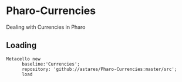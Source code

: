 # Pharo-Currencies
Dealing with Currencies in Pharo

## Loading 

```Smalltalk
Metacello new
      baseline:'Currencies';
      repository: 'github://astares/Pharo-Currencies:master/src';
      load
```
